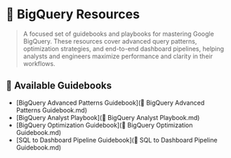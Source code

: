 

# 📘 BigQuery Resources

> A focused set of guidebooks and playbooks for mastering Google BigQuery. These resources cover advanced query patterns, optimization strategies, and end-to-end dashboard pipelines, helping analysts and engineers maximize performance and clarity in their workflows.

## 📂 Available Guidebooks
- [BigQuery Advanced Patterns Guidebook](📘 BigQuery Advanced Patterns Guidebook.md)
- [BigQuery Analyst Playbook](📘 BigQuery Analyst Playbook.md)
- [BigQuery Optimization Guidebook](📘 BigQuery Optimization Guidebook.md)
- [SQL to Dashboard Pipeline Guidebook](📘 SQL to Dashboard Pipeline Guidebook.md)